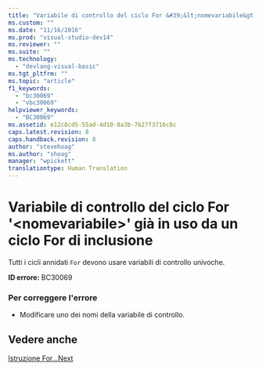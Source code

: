 ```yaml
---
title: "Variabile di controllo del ciclo For &#39;&lt;nomevariabile&gt;&#39; gi&#224; in uso da un ciclo For di inclusione | Microsoft Docs"
ms.custom: ""
ms.date: "11/16/2016"
ms.prod: "visual-studio-dev14"
ms.reviewer: ""
ms.suite: ""
ms.technology: 
  - "devlang-visual-basic"
ms.tgt_pltfrm: ""
ms.topic: "article"
f1_keywords: 
  - "bc30069"
  - "vbc30069"
helpviewer_keywords: 
  - "BC30069"
ms.assetid: e12c8cd5-55ad-4d10-8a3b-7b27f3716c8c
caps.latest.revision: 8
caps.handback.revision: 8
author: "stevehoag"
ms.author: "shoag"
manager: "wpickett"
translationtype: Human Translation
---
```

# Variabile di controllo del ciclo For &#39;&lt;nomevariabile&gt;&#39; gi&#224; in uso da un ciclo For di inclusione
Tutti i cicli annidati `For` devono usare variabili di controllo univoche.  
  
 **ID errore:** BC30069  
  
### Per correggere l'errore  
  
-   Modificare uno dei nomi della variabile di controllo.  
  
## Vedere anche  
 [Istruzione For...Next](../../visual-basic/language-reference/statements/for-next-statement.md)